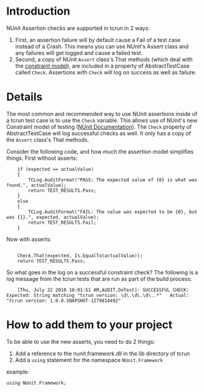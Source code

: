 # Introduction #

NUnit Assertion checks are supported in tcrun in 2 ways:

  1. First, an assertion failure will by default cause a Fail of a test case instead of a Crash.  This means you can use NUnit's Assert class and any failures will get logged and cause a failed test.
  1. Second, a copy of NUnit `Assert` class's That methods (which deal with the [constraint model](http://nunit.org/index.php?p=constraintModel&r=2.5.5)), are included in a property of AbstractTestCase called `Check`.  Assertions with `Check` will log on success as well as failure.

# Details #
The most common and recommended way to use NUnit assertions inside of a tcrun test case is to use the `Check` variable.  This allows use of NUnit's new Constraint model of testing ([NUnit Documentation](http://nunit.org/index.php?p=constraintModel&r=2.5.5)).  The `Check` property of AbstractTestCase will log successful checks as well.  It only has a copy of the `Assert` class's That methods.

Consider the following code, and how much the assertion model simplifies things.  First without asserts:

```
    if (expected == actualValue)
    {   
        TCLog.AuditFormat("PASS: The expected value of {0} is what was found.", actualValue);
        return TEST_RESULTS.Pass;
    }   
    else
    {   
        TCLog.AuditFormat("FAIL: The value was expected to be {0}, but was {1}.", expected, actualValue);
        return TEST_RESULTS.Fail;
    }   
```

Now with asserts:

```

    Check.That(expected, Is.EqualTo(actualValue));
    return TEST_RESULTS.Pass;
```

So what goes in the log on a successful constraint check?  The following is a log message from the tcrun tests that are run as part of the build process:

```
    [Thu, July 22 2010 10:01:51 AM,AUDIT,DoTest]: SUCCESSFUL CHECK:   Expected: String matching "tcrun version: \d\.\d\.\d\..*"   Actual:  "tcrun version: 1.0.0.SNAPSHOT-1279814492"
```

# How to add them to your project #

To be able to use the new asserts, you need to do 2 things:

  1. Add a reference to the nunit.framework.dll in the lib directory of tcrun
  1. Add a `using` statement for the namespace `NUnit.Framework`

example:

```
using NUnit.Framework;
```
